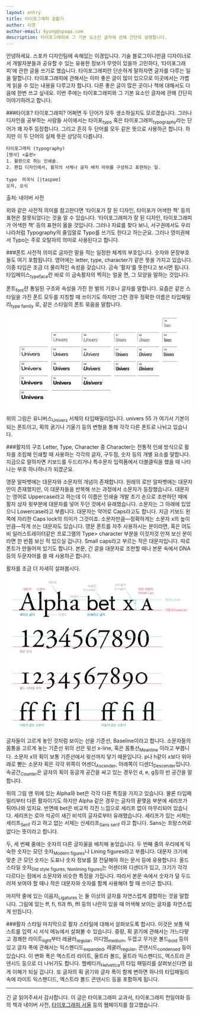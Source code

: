 ```yaml
---
layout: entry
title: 타이포그래피 겉핥기
author: 이경
author-email: kyung@spoqa.com
description: 타이포그래피와 그 기본 요소인 글자에 관해 간단히 설명합니다.
---
```


안녕하세요. 스포카 디자인팀에 속해있는 이경입니다. 기술 블로그이니만큼 디자이너로서 개발자분들과 공유할 수 있는 유용한 정보가 무엇이 있을까 고민하다, ‘타이포그래피’에 관한 글을 쓰기로 했습니다. 타이포그래피란 단순하게 말하자면 글자를 다루는 일을 말합니다. 타이포그래피에 관해서는 이미 좋은 글이 많이 있으므로 이곳에서는 가볍게 읽을 수 있는 내용을 다루고자 합니다. 다른 좋은 글이 많은 곳이나 책에 대해서도 다음에 한번 쓰고 싶네요. 이번 주에는 타이포그래피와 그 기본 요소인 글자에 관해 간단히 이야기하려고 합니다. 

###타이포? 타이포그래피?
어쩌면 두 단어가 모두 생소하실지도 모르겠습니다. 그러나 디자인을 공부하는 사람들 사이에서는 타이포<sub>typo</sub> 혹은 타이포그래피<sub>typography</sub>라는 단어가 꽤 자주 등장합니다. 그리고 흔히 두 단어를 모두 같은 뜻으로 사용하곤 합니다. 하지만 이 두 단어의 실제 뜻은 상당히 다릅니다. 

	타이포그래피 (typography)
	[명사] <출판>
	1. 활판으로 하는 인쇄술.
	2. 편집 디자인에서, 활자의 서체나 글자 배치 따위를 구성하고 표현하는 일.

	typo  미국식 [|taɪpoʊ] 
	오자, 오식

출처: 네이버 사전

위와 같은 사전적 의미를 참고한다면 ‘타이포가 잘 된 디자인, 타이포가 어색한 책' 등의 표현은 잘못되었다는 것을 알 수 있습니다. ‘타이포그래피가 잘 된 디자인, 타이포그래피가 어색한 책' 등의 표현이 옳을 것입니다. 그러나 자료를 찾다 보니, 서구권에서도 우리나라처럼 Typography의 줄임말로 Typo를 쓰기도 한다고 하는군요. 그러나 영미권에서 Typo는 주로 오탈자의 의미로 사용된다고 합니다. 

###폰트 
사전적 의미로 글자란 말을 적는 일정한 체계의 부호입니다. 숫자와 문장부호들도 여기 포함됩니다. 영어에는 letter, type, character가 같은 뜻을 가지고 있습니다. 이중 타입은 조금 더 물리적인 속성을 갖습니다. 금속 ’활자’를 뜻한다고 보시면 됩니다. 타입페이스<sub>typeface</sub>란 바로 이 금속활자의 찍히는 얼굴 면, 그 모양을 말하는 것입니다. 

폰트<sub>font</sub>란 통일된 구조와 속성을 가진 한 벌의 기호나 글자를 말합니다. 요즘은 같은 스타일을 가진 폰트 모두를 지칭할 때 쓰이기도 하지만 그런 경우 정확한 이름은 타입패밀리<sub>type family</sub> 로, 같은 스타일의 폰트 묶음을 말합니다. 

![Univers Familly](/images/Typography/univers_family.gif)

위의 그림은 유니버스<sub>Univers</sub> 서체의 타입패밀리입니다. univers 55 가 여기서 기본이 되는 폰트이고, 획의 굵기나 기울기 등의 변형을 통해 각각 다른 폰트로 나뉘고 있습니다. 

###활자의 구조
Letter, Type, Character 중 Character는 전통적 인쇄 방식으로 활자를 조립해 인쇄할 때 사용하는 각각의 글자, 구두점, 숫자 등의 개별 요소를 말합니다. 지금으로 말하자면 키보드를 두드리거나 특수문자 입력폼에서 더블클릭을 했을 때 나타나는 부호 하나하나가 되겠군요.

영문 알파벳에는 대문자와 소문자의 개념이 존재합니다. 원래의 로만 알파벳에는 대문자만이 존재했지만, 이 대문자들을 반복해 쓰는 과정에서 소문자가 등장했습니다. 대문자는 영어로 Uppercase라고 하는데 이 이름은 인쇄술 개발 초기 손으로 조판하던 때에 활자 상자 윗부분에 대문자를 넣어 두던 것에서 유래했습니다. 소문자는 그 아래에 있었으니 Lowercase라고 부릅니다. 대문자는 약어로 Caps라고도 합니다. 지금 키보드 왼쪽에 자리한 Caps lock의 의미가 그것이죠. 소문자만큼—정확하게는 소문자 x의 높이만큼—작게 쓰는 대문자도 있습니다. 영문 폰트를 자주 사용하시는 분이라면, 혹은 어도비 일러스트레이터같은 프로그램의 Type> character 부분을 이것저것 만져 보신 분이라면 한 번쯤 보신 적 있으실 겁니다. Small caps라고 부르는 작은 대문자입니다. 따로 폰트가 만들어져 있기도 합니다. 본문, 긴 글을 대문자로 조판할 때나 본문 속에서 DNA 등의 두문자어를 쓸 때 사용하곤 합니다. 

활자를 조금 더 자세히 살펴봅시다. 

![Type](/images/Typography/type.png)

글자들이 고르게 놓인 것처럼 보이는 선을 기준선, Baseline이라고 합니다. 소문자들의 몸통을 고르게 놓는 기준선 위의 선은 윗선 x-line, 혹은 몸통선<sub>Meanline</sub> 이라고 부릅니다. 소문자 x의 획이 보통 기준선에서 윗선까지 닿기 때문입니다. p나 h같이 x보다 위아래로 뻗는 소문자 획은 각각 위쪽이 어센더<sub>Ascender</sub>, 아래쪽이 디센더<sub>Descender</sub>입니다. 속공간<sub>Counter</sub>은 글자의 획이 둥글게 공간을 싸고 있는 경우인 d, e, g등의 빈 공간을 말합니다.

위의 그림 맨 위에 있는 Alpha와 bet은 각각 다른 특징을 가지고 있습니다. 물론 타입패밀리부터 다른 활자이기도 하지만 Alpha 같은 경우는 글자의 끝맺음 부분에 세리프가 튀어나와 있지요. 반면에 bet은 비교적 각진 느낌으로 세리프 없이 마무리되어 있습니다. 세리프는 로마 석공이 새긴 비석의 글자로부터 유래했습니다. 세리프가 있는 서체는 세리프<sub>Serif</sub> 라고 하고 없는 서체는 산세리프<sub>Sans serif</sub> 라고 합니다. Sans는 프랑스어로 없다는 뜻이라고 합니다. 

 두, 세 번째 줄에는 숫자의 다른 글자꼴을 배치해 놓았습니다. 두 번째 줄의 우리에게 익숙한 숫자는 모던 숫자<sub>Modern figures</sub>나 Lining figures라고 부릅니다. 대문자 크기에 맞춘 큰 모던 숫자는 도표나 숫자 정보를 잘 전달해야 하는 문서 등에 유용합니다. 올드 스타일 숫자<sub>Old style figures, Nonlining figures</sub>는 어센더와 디센더가 있고, 크기가 각각 다르다는 점에서 소문자와 비슷한 특징을 가집니다. 따라서 본문 속에서 숫자가 덜 두드러져 보여야 할 때나 작은 대문자와 숫자를 함께 사용해야 할 때 쓰이곤 합니다. 

마지막 줄에 있는 이음자<sub>Ligatures</sub> 는 둘 이상의 글자를 자연스럽게 결합하는 것을 말합니다. 그림에 있는 ff, fi, fl과 ffi, ffl 등의 나란히 있을 때 어색해 보이는 글자를 자연스럽게 만듭니다. 

###활자 스타일
마지막으로 활자 스타일에 대해서 살펴보도록 합시다. 이것은 보통 텍스트를 입력 시 서식 메뉴에서 살펴볼 수 있습니다. 중량, 획 굵기에 관해서는 가느다랗고 경쾌한 라이트<sub>light</sub>부터 레귤러<sub>regular</sub>, 미디엄<sub>medium</sub>, 두껍고 무거운 볼드<sub>bold</sub> 등이 있고 글자 폭에 관해서는 익스펜디드<sub>expanded</sub>, 레귤러<sub>regular</sub>, 콘덴시드<sub>condensed</sub> 등이 있습니다. 이 변화 폭은 엑스트라 라이트, 울트라 볼드, 울트라 익스펜디드, 엑스트라 콘덴시드 등으로 더 나뉘기도 합니다. 헬베티카<sub>Helvetica</sub>의 타입 패밀리를 살펴보신다면 쉽게 이해가 되실 겁니다. 또 글자의 획 굵기와 글자 폭이 함께 변하면 하나의 타입패밀리 속에 라이트 익스펜디드, 엑스트라 볼드 콘덴시드 등을 포함하게 됩니다. 
***
긴 글 읽어주셔서 감사합니다. 이 글은 타이포그래피 교과서, 타이포그래피 천일야화 등의 책과 네이버 사전, [타이포그래피 서울](http://www.typographyseoul.com/) 등의 웹페이지를 참고했습니다.
